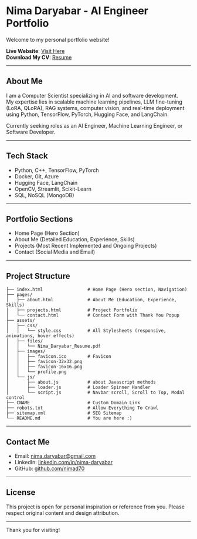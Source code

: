 # Nima Daryabar - AI Engineer Portfolio

Welcome to my personal portfolio website!

**Live Website**: [Visit Here](https://nimadaryabar.com/)  
**Download My CV**: [Resume](assets/files/Nima_Daryabar_Resume.pdf)

---

## About Me
I am a Computer Scientist specializing in AI and software development.  
My expertise lies in scalable machine learning pipelines, LLM fine-tuning (LoRA, QLoRA), RAG systems, computer vision, and real-time deployment using Python, TensorFlow, PyTorch, Hugging Face, and LangChain.

Currently seeking roles as an AI Engineer, Machine Learning Engineer, or Software Developer.

---

## Tech Stack
- Python, C++, TensorFlow, PyTorch
- Docker, Git, Azure
- Hugging Face, LangChain
- OpenCV, Streamlit, Scikit-Learn
- SQL, NoSQL (MongoDB)

---

## Portfolio Sections
- Home Page (Hero Section)
- About Me (Detailed Education, Experience, Skills)
- Projects (Most Recent Implemented and Ongoing Projects)
- Contact (Social Media and Email)

---

## Project Structure

```plaintext
├── index.html                 # Home Page (Hero section, Navigation)
├── pages/
│   ├── about.html             # About Me (Education, Experience, Skills)
│   ├── projects.html          # Project Portfolio
│   └── contact.html           # Contact Form with Thank You Popup
├── assets/
│   ├── css/
│   │   └── style.css          # All Stylesheets (responsive, animations, hover effects)
│   ├── files/
│   │   └── Nima_Daryabar_Resume.pdf
│   ├── images/
│   │   ├── favicon.ico        # Favicon
│   │   ├── favicon-32x32.png
│   │   ├── favicon-16x16.png
│   │   └── profile.png
│   └── js/
│       ├── about.js           # about Javascript methods 
│       ├── loader.js          # Loader Spinner Handler
│       └── script.js          # Navbar scroll, Scroll to Top, Modal control
├── CNAME                      # Custom Domain Link
├── robots.txt                 # Allow Everything To Crawl
├── sitemap.xml                # SEO Sitemap
└── README.md                  # You are here :)
```

---

## Contact Me
- Email: [nima.daryabar@gmail.com](mailto:nima.daryabar@gmail.com)
- LinkedIn: [linkedin.com/in/nima-daryabar](https://linkedin.com/in/nima-daryabar)
- GitHub: [github.com/nimad70](https://github.com/nimad70)

---

## License

This project is open for personal inspiration or reference from you.
Please respect original content and design attribution.

---
 Thank you for visiting!
